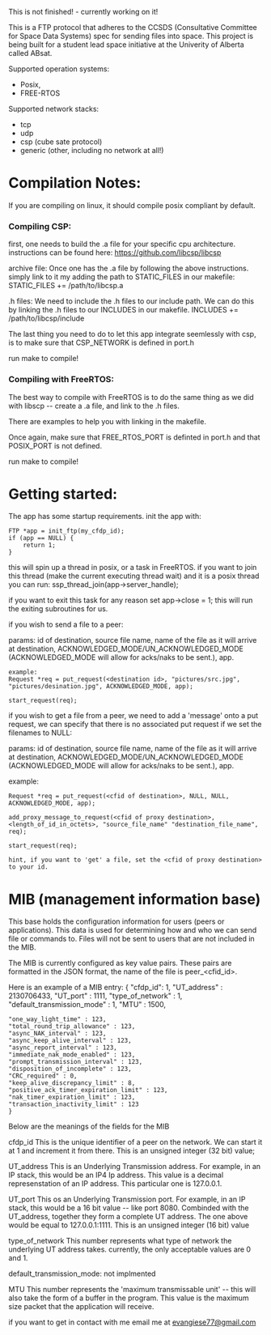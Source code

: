 This is not finished! - currently working on it!

This is a FTP protocol that adheres to the CCSDS (Consultative Committee for Space Data Systems) spec for sending files into space. This project is being built for a student lead space initiative at the Univerity of Alberta called ABsat. 

Supported operation systems:
- Posix,
- FREE-RTOS

Supported network stacks:
- tcp
- udp 
- csp (cube sate protocol)
- generic (other, including no network at all!)


# Compilation Notes:

If you are compiling on linux, it should compile posix compliant by default.

### Compiling CSP:
first, one needs to build the .a file for your specific cpu architecture. 
instructions can be found here: https://github.com/libcsp/libcsp

archive file: 
Once one has the .a file by following the above instructions. simply link to it my adding the path to 
STATIC_FILES in our makefile: STATIC_FILES += /path/to/libcsp.a

.h files:
We need to include the .h files to our include path. We can do this 
by linking the .h files to our INCLUDES in our makefile. 
INCLUDES += /path/to/libcsp/include

The last thing you need to do to let this app integrate seemlessly with csp,
is to make sure that CSP_NETWORK is defined in port.h

run make to compile!

### Compiling with FreeRTOS:
The best way to compile with FreeRTOS is to do the same thing as we did 
with libscp -- create a .a file, and link to the .h files.

There are examples to help you with linking in the makefile.

Once again, make sure that FREE_RTOS_PORT is definted in port.h
and that POSIX_PORT is not defined. 

run make to compile!

# Getting started:

The app has some startup requirements. init the app with:

    FTP *app = init_ftp(my_cfdp_id);
    if (app == NULL) {
        return 1;
    }

this will spin up a thread in posix, or a task in FreeRTOS. 
if you want to join this thread (make the current executing thread wait)
and it is a posix thread you can run:
ssp_thread_join(app->server_handle);

if you want to exit this task for any reason set app->close = 1;
this will run the exiting subroutines for us.

if you wish to send a file to a peer:

params:
id of destination,
source file name,
name of the file as it will arrive at destination,
ACKNOWLEDGED_MODE/UN_ACKNOWLEDGED_MODE (ACKNOWLEDGED_MODE will allow for acks/naks to be sent.),
app.

    example:
    Request *req = put_request(<destination id>, "pictures/src.jpg", "pictures/desination.jpg", ACKNOWLEDGED_MODE, app);

    start_request(req);
    
    
if you wish to get a file from a peer, we need to add a 'message' onto a put request,
we can specify that there is no associated put request if we set the filenames to NULL:

params:
id of destination,
source file name,
name of the file as it will arrive at destination,
ACKNOWLEDGED_MODE/UN_ACKNOWLEDGED_MODE (ACKNOWLEDGED_MODE will allow for acks/naks to be sent.),
app.

example:

    Request *req = put_request(<cfid of destination>, NULL, NULL, ACKNOWLEDGED_MODE, app);

    add_proxy_message_to_request(<cfid of proxy destination>, <length_of_id_in_octets>, "source_file_name" "destination_file_name", req);

    start_request(req);
    
    hint, if you want to 'get' a file, set the <cfid of proxy destination> to your id.


# MIB (management information base)
    
This base holds the configuration information for users (peers or applications).
This data is used for determining how and who we can send file or commands
to. Files will not be sent to users that are not included in the MIB.

The MIB is currently configured as key value pairs. These pairs are formatted
in the JSON format, the name of the file is peer_<cfid_id>. 

Here is an example of a MIB entry:
    {
    "cfdp_id": 1,
    "UT_address" : 2130706433,
    "UT_port" : 1111,
    "type_of_network" : 1,
    "default_transmission_mode" : 1,
    "MTU" : 1500,

    "one_way_light_time" : 123,
    "total_round_trip_allowance" : 123,
    "async_NAK_interval" : 123,
    "async_keep_alive_interval" : 123,
    "async_report_interval" : 123,
    "immediate_nak_mode_enabled" : 123,
    "prompt_transmission_interval" : 123,
    "disposition_of_incomplete" : 123,
    "CRC_required" : 0,
    "keep_alive_discrepancy_limit" : 8,
    "positive_ack_timer_expiration_limit" : 123,
    "nak_timer_expiration_limit" : 123,
    "transaction_inactivity_limit" : 123
    }


Below are the meanings of the fields for the MIB

cfdp_id
    This is the unique identifier of a peer on the network. We can start it at 1
    and increment it from there. This is an unsigned integer (32 bit) value;


UT_address
    This is an Underlying Transmission address. For example, in an IP stack, this
    would be an IP4 Ip address. This value is a decimal represenstation of an IP
    address. This particular one is 127.0.0.1. 


UT_port
    This os an Underlying Transmission port. For example, in an IP stack, this
    would be a 16 bit value -- like port 8080. Combinded with the UT_address, 
    together they form a complete UT address. The one above would be equal to
    127.0.0.1:1111. This is an unsigned integer (16 bit) value

type_of_network
    This number represents what type of network the underlying UT address takes.
    currently, the only acceptable values are 0 and 1.

default_transmission_mode:
    not implmented

MTU
    This number represents the 'maximum transmissable unit' -- this will also
    take the form of a buffer in the program. This value is the maximum size 
    packet that the application will receive. 



if you want to get in contact with me
email me at evangiese77@gmail.com
